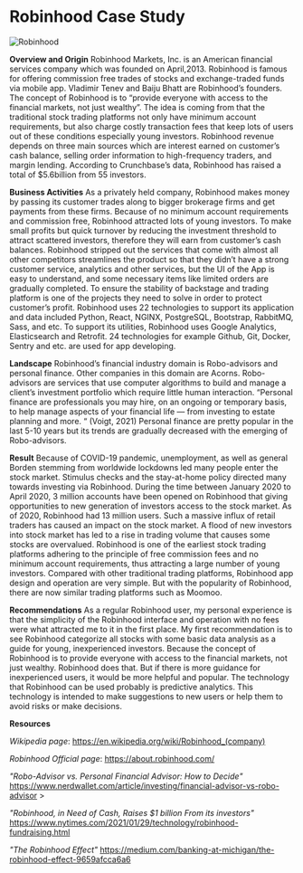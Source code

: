 # Robinhood Case Study
![Robinhood](https://images.livemint.com/img/2021/03/30/600x338/d906265db57d4fbd8562d62f1be167a3-d906265db57d4fbd8562d62f1be167a3-0_1617075125472_1617075158161.jpg)


**Overview and Origin**
Robinhood Markets, Inc. is an American financial services company which was founded on April,2013. Robinhood is famous for offering commission free trades of stocks and exchange-traded funds via mobile app. Vladimir Tenev and Baiju Bhatt are Robinhood’s founders. The concept of Robinhood is to “provide everyone with access to the financial markets, not just wealthy”. The idea is coming from that the traditional stock trading platforms not only have minimum account requirements, but also charge costly transaction fees that keep lots of users out of these conditions especially young investors.  Robinhood revenue depends on three main sources which are interest earned on customer’s cash balance, selling order information to high-frequency traders, and margin lending. According to Crunchbase’s data, Robinhood has raised a total of $5.6billion from 55 investors. 

**Business Activities**
As a privately held company, Robinhood makes money by passing its customer trades along to bigger brokerage firms and get payments from these firms. Because of no minimum account requirements and commission free, Robinhood attracted lots of young investors. To make small profits but quick turnover by reducing the investment threshold to attract scattered investors, therefore they will earn from customer’s cash balances. Robinhood stripped out the services that come with almost all other competitors streamlines the product so that they didn’t have a strong customer service, analytics and other services, but the UI of the App is easy to understand, and some necessary items like limited orders are gradually completed. To ensure the stability of backstage and trading platform is one of the projects they need to solve in order to protect customer’s profit. 
Robinhood uses 22 technologies to support its application and data included Python, React, NGINX, PostgreSQL, Bootstrap, RabbitMQ, Sass, and etc. To support its utilities, Robinhood uses Google Analytics, Elasticsearch and Retrofit. 24 technologies for example Github, Git, Docker, Sentry and etc. are used for app developing. 

**Landscape**
Robinhood’s financial industry domain is Robo-advisors and personal finance. Other companies in this domain are Acorns. Robo-advisors are services that use computer algorithms to build and manage a client’s investment portfolio which require little human interaction. “Personal finance are professionals you may hire, on an ongoing or temporary basis, to help manage aspects of your financial life — from investing to estate planning and more. “ (Voigt, 2021)  Personal finance are pretty popular in the last 5-10 years but its trends are gradually decreased with the emerging of Robo-advisors. 

**Result**
Because of COVID-19 pandemic, unemployment, as well as general Borden stemming from worldwide lockdowns led many people enter the stock market. Stimulus checks and the stay-at-home policy directed many towards investing via Robinhood. During the time between January 2020 to April 2020, 3 million accounts have been opened on Robinhood that giving opportunities to new generation of investors access to the stock market. As of 2020, Robinhood had 13 million users. Such a massive influx of retail traders has caused an impact on the stock market. A flood of new investors into stock market has led to a rise in trading volume that causes some stocks are overvalued. Robinhood is one of the earliest stock trading platforms adhering to the principle of free commission fees and no minimum account requirements, thus attracting a large number of young investors. Compared with other traditional trading platforms, Robinhood app design and operation are very simple. But with the popularity of Robinhood, there are now similar trading platforms such as Moomoo. 

**Recommendations**
As a regular Robinhood user, my personal experience is that the simplicity of the Robinhood interface and operation with no fees were what attracted me to it in the first place. My first recommendation is to see Robinhood categorize all stocks with some basic data analysis as a guide for young, inexperienced investors. Because the concept of Robinhood is to provide everyone with access to the financial markets, not just wealthy. Robinhood does that. But if there is more guidance for inexperienced users, it would be more helpful and popular. The technology that Robinhood can be used probably is predictive analytics. This technology is intended to make suggestions to new users or help them to avoid risks or make decisions. 

**Resources**

*Wikipedia page*: https://en.wikipedia.org/wiki/Robinhood_(company) 

*Robinhood Official page*: https://about.robinhood.com/ 

*"Robo-Advisor vs. Personal Financial Advisor: How to Decide"*
https://www.nerdwallet.com/article/investing/financial-advisor-vs-robo-advisor > 

*"Robinhood, in Need of Cash, Raises $1 billion From its investors"*
https://www.nytimes.com/2021/01/29/technology/robinhood-fundraising.html 

*"The Robinhood Effect"*
https://medium.com/banking-at-michigan/the-robinhood-effect-9659afcca6a6 
